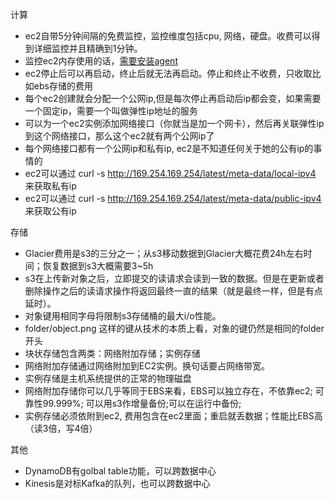 计算
* ec2自带5分钟间隔的免费监控，监控维度包括cpu, 网络，硬盘。收费可以得到详细监控并且精确到1分钟。   
* 监控ec2内存使用的话，[需要安装agent](https://docs.aws.amazon.com/zh_cn/AWSEC2/latest/UserGuide/monitoring_ec2.html)   
* ec2停止后可以再启动，终止后就无法再启动。停止和终止不收费，只收取比如ebs存储的费用
* 每个ec2创建就会分配一个公网ip,但是每次停止再启动后ip都会变，如果需要一个固定ip，需要一个叫做弹性ip地址的服务
* 可以为一个ec2实例添加网络接口（你就当是加一个网卡），然后再关联弹性ip到这个网络接口，那么这个ec2就有两个公网ip了
* 每个网络接口都有一个公网ip和私有ip, ec2是不知道任何关于她的公有ip的事情的
* ec2可以通过 curl -s http://169.254.169.254/latest/meta-data/local-ipv4 来获取私有ip
* ec2可以通过 curl -s http://169.254.169.254/latest/meta-data/public-ipv4 来获取公有ip

存储
* Glacier费用是s3的三分之一；从s3移动数据到Glacier大概花费24h左右时间；恢复数据到s3大概需要3~5h
* s3在上传新对象之后，立即提交的读请求会读到一致的数据。但是在更新或者删除操作之后的读请求操作将返回最终一直的结果（就是最终一样，但是有点延时）。
* 对象键用相同字母将限制s3存储桶的最大i/o性能。
* folder/object.png 这样的键从技术的本质上看，对象的键仍然是相同的folder开头
* 块状存储包含两类：网络附加存储；实例存储
* 网络附加存储通过网络附加到EC2实例。换句话要占网络带宽。
* 实例存储是主机系统提供的正常的物理磁盘
* 网络附加存储你可以几乎等同于EBS来看，EBS可以独立存在，不依靠ec2; 可靠性99.999%; 可以用s3作增量备份;可以在运行中备份;
* 实例存储必须依附到ec2, 费用包含在ec2里面；重启就丢数据；性能比EBS高（读3倍，写4倍）

其他
* DynamoDB有golbal table功能，可以跨数据中心
* Kinesis是对标Kafka的队列，也可以跨数据中心
